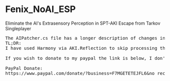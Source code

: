 # Fenix_NoAI_ESP
Eliminate the AI's Extrasensory Perception in SPT-AKI Escape from Tarkov Singleplayer
<pre>
The AIPatcher.cs file has a longer description of changes in comments.
TL;DR: 
I have used Harmony via AKI.Reflection to skip processing the IsEnemyLookingAtMe() function of Bots that causes them to go on the attack as soon as you put your crosshair over them, even if they have their back turned to you. There are config options (requiring a game re-start for changes to take effect) allowing you to turn this override on for the player and/or other bots. 

If you wish to donate to my paypal the link is below, I don't expect anything and have made this mod purely for fun. I enjoyed sneaking around and stealthily sniping AI so much I knew the community had to have it too! I'll keep it updated as long as I keep playing SPT-AKI.

PayPal Donate:
https://www.paypal.com/donate/?business=F7MGETETEJFL6&no_recurring=1&item_name=If+you+want+to+say+thanks%21+&currency_code=CAD
</pre>
